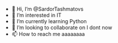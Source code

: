 - 👋 Hi, I’m @SardorTashmatovs
- 👀 I’m interested in IT
- 🌱 I’m currently learning Python
- 💞️ I’m looking to collaborate on I dont now
- 📫 How to reach me aaaaaaaa

<!---
SardorTashmatovs/SardorTashmatovs is a ✨ special ✨ repository because its `README.md` (this file) appears on your GitHub profile.
You can click the Preview link to take a look at your changes.
--->
